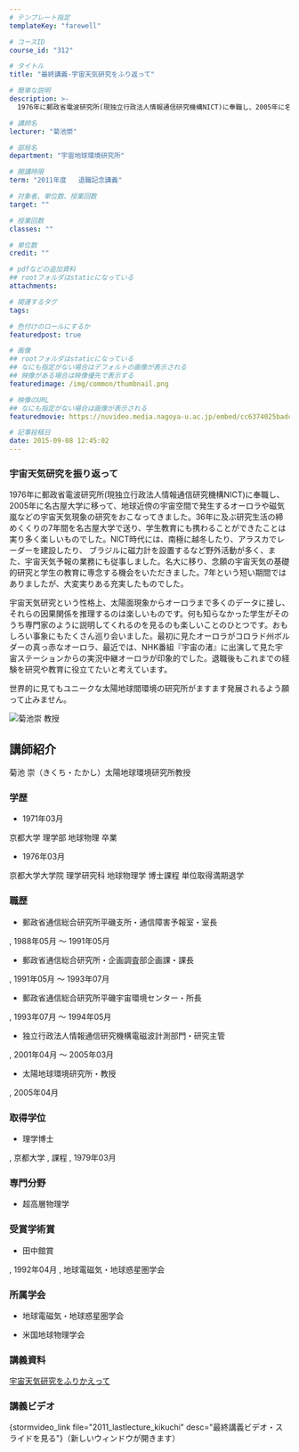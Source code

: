 ```yaml
---
# テンプレート指定
templateKey: "farewell"

# コースID
course_id: "312"

# タイトル
title: "最終講義-宇宙天気研究をふり返って"

# 簡単な説明
description: >-
  1976年に郵政省電波研究所(現独立行政法人情報通信研究機構NICT)に奉職し、2005年に名古屋大学に移って、地球近傍の宇宙空間で発生するオーロラや磁気嵐などの宇宙天気現象の研究をおこなってきま...

# 講師名
lecturer: "菊池崇"

# 部局名
department: "宇宙地球環境研究所"

# 開講時限
term: "2011年度	退職記念講義"

# 対象者、単位数、授業回数
target: ""

# 授業回数
classes: ""

# 単位数
credit: ""

# pdfなどの追加資料
## rootフォルダはstaticになっている
attachments: 

# 関連するタグ
tags:

# 色付けのロールにするか
featuredpost: true

# 画像
## rootフォルダはstaticになっている
## なにも指定がない場合はデフォルトの画像が表示される
## 映像がある場合は映像優先で表示する
featuredimage: /img/common/thumbnail.png

# 映像のURL
## なにも指定がない場合は画像が表示される
featuredmovie: https://nuvideo.media.nagoya-u.ac.jp/embed/cc6374025badcbe80a0bd9fc65508f42c212bdca

# 記事投稿日
date: 2015-09-08 12:45:02
---
```


### 宇宙天気研究を振り返って

1976年に郵政省電波研究所(現独立行政法人情報通信研究機構NICT)に奉職し、2005年に名古屋大学に移って、地球近傍の宇宙空間で発生するオーロラや磁気嵐などの宇宙天気現象の研究をおこなってきました。36年に及ぶ研究生活の締 めくくりの7年間を名古屋大学で送り、学生教育にも携わることができたことは実り多く楽しいものでした。NICT時代には、南極に越冬したり、アラスカでレーダーを建設したり、 ブラジルに磁力計を設置するなど野外活動が多く、また、宇宙天気予報の業務にも従事しました。名大に移り、念願の宇宙天気の基礎的研究と学生の教育に専念する機会をいただきました。7年という短い期間ではありましたが、大変実りある充実したものでした。

宇宙天気研究という性格上、太陽面現象からオーロラまで多くのデータに接し、それらの因果関係を推理するのは楽しいものです。何も知らなかった学生がそのうち専門家のように説明してくれるのを見るのも楽しいことのひとつです。おもしろい事象にもたくさん巡り会いました。最初に見たオーロラがコロラド州ボルダーの真っ赤なオーロラ、最近では、NHK番組『宇宙の渚』に出演して見た宇宙ステーションからの実況中継オーロラが印象的でした。退職後もこれまでの経験を研究や教育に役立てたいと考えています。

世界的に見てもユニークな太陽地球間環境の研究所がますます発展されるよう願って止みません。

![菊池崇 教授](/files/312/s_kikuchi.png) 

## 講師紹介

菊池 崇（きくち・たかし）太陽地球環境研究所教授

### 学歴

* 1971年03月

京都大学 理学部 地球物理 卒業

* 1976年03月

京都大学大学院 理学研究科 地球物理学 博士課程 単位取得満期退学

### 職歴

* 郵政省通信総合研究所平磯支所・通信障害予報室・室長

, 1988年05月 〜 1991年05月

* 郵政省通信総合研究所・企画調査部企画課・課長

, 1991年05月 〜 1993年07月

* 郵政省通信総合研究所平磯宇宙環境センター・所長

, 1993年07月 〜 1994年05月

* 独立行政法人情報通信研究機構電磁波計測部門・研究主管

, 2001年04月 〜 2005年03月

* 太陽地球環境研究所・教授

, 2005年04月

### 取得学位

* 理学博士

, 京都大学 , 課程 , 1979年03月

### 専門分野

* 超高層物理学

### 受賞学術賞

* 田中館賞

, 1992年04月 , 地球電磁気・地球惑星圏学会

### 所属学会

* 地球電磁気・地球惑星圏学会

* 米国地球物理学会

### 講義資料

[宇宙天気研究をふりかえって](/files/312/H23kikuchi_lastlecture.pdf) 

### 講義ビデオ

{stormvideo_link file="2011_lastlecture_kikuchi" desc="最終講義ビデオ・スライドを見る"}（新しいウィンドウが開きます）